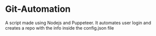 # Git-Automation
A script made using Nodejs and Puppeteer. It automates user login and creates a repo with the info inside the config.json file
